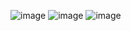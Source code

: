
![image](https://github.com/oviozz/TastyBites/assets/42685801/bf6ed041-4861-4a4c-a6b4-eafc6d6aff7c)
![image](https://github.com/oviozz/TastyBites/assets/42685801/26071a46-1f07-4d0f-a0f4-eff6c3bb9a5d)
![image](https://github.com/oviozz/TastyBites/assets/42685801/fafd07e1-0a81-4c06-8a38-523cfc46f89d)


